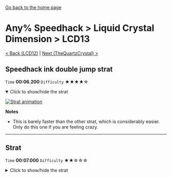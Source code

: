 [Go back to the home page](https://github.com/Doublevil/scbspeedrun)

# Any% Speedhack > Liquid Crystal Dimension > LCD13

[< Back (LCD12)](https://github.com/Doublevil/scbspeedrun/blob/main/levels/any_sh/LCD/LCD12.md) | [Next (TheQuartzCrystal) >](https://github.com/Doublevil/scbspeedrun/blob/main/levels/any_sh/LCD/TheQuartzCrystal.md)

## Speedhack ink double jump strat

`Time` **00:06.200** `Difficulty` ★★★★☆
<details open>
  <summary>Click to show/hide the strat</summary>

  [![Strat animation](https://github.com/Doublevil/scbspeedrun/blob/main/media/levels/LCD/LCD13_S_InkDoubleJumpStrat.webp)](https://github.com/Doublevil/scbspeedrun/blob/main/media/levels/LCD/LCD13_S_InkDoubleJumpStrat.mp4?raw=true)

  **Notes**
  - This is barely faster than the other strat, which is considerably easier. Only do this one if you are feeling crazy.
</details>

---
## Strat

`Time` **00:07.000** `Difficulty` ★★☆☆☆
<details>
  <summary>Click to show/hide the strat</summary>

  [![Strat animation](https://github.com/Doublevil/scbspeedrun/blob/main/media/levels/LCD/LCD13_Strat.webp)](https://github.com/Doublevil/scbspeedrun/blob/main/media/levels/LCD/LCD13_Strat.mp4?raw=true)

  **Notes**
  - Despite being very fast, it's probably the easiest way to do this level fast. It might take a bit of practice to chain all this together, but it's very consistent.
  - The low dash at the end might seem scary but it's actually safer than making a full jump, as you're falling more slowly. It's still faster than a full jump too.
  - Especially with speedhack, you'll have to remember to quickly toggle the ink cart at the start.
</details>
